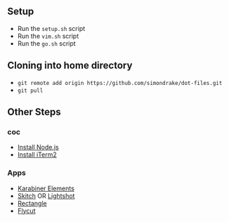 ## Setup

* Run the `setup.sh` script
* Run the `vim.sh` script
* Run the `go.sh` script

## Cloning into home directory

* `git remote add origin https://github.com/simondrake/dot-files.git`
* `git pull`

## Other Steps

### coc

* [Install Node.js](https://nodejs.org)
* [Install iTerm2](https://iterm2.com/)

### Apps
* [Karabiner Elements](https://karabiner-elements.pqrs.org/)
* [Skitch](https://evernote.com/products/skitch) OR [Lightshot](https://app.prntscr.com/en/index.html)
* [Rectangle](https://rectangleapp.com/)
* [Flycut](https://github.com/TermiT/Flycut)
